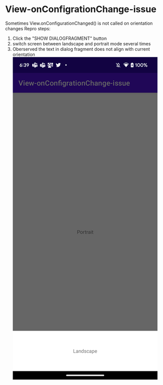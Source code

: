 # View-onConfigrationChange-issue
Sometimes View.onConfigurationChanged() is not called on orientation changes
Repro steps:
1. Click the "SHOW DIALOGFRAGMENT" button
2. switch screen between landscape and portrait mode several times
3. Oberserved the text in dialog fragment does not align with current orientation
![](https://github.com/msxiaowang/View-onConfigrationChange-issue/raw/main/assert/Screenshot_20221123_183923.png)